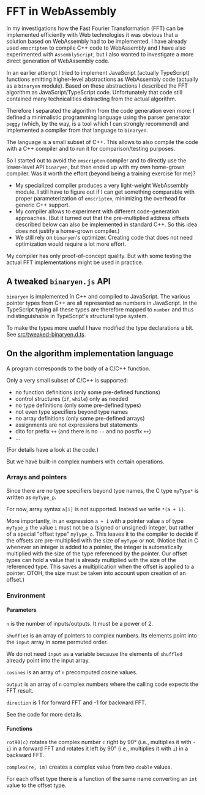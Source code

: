 # FFT in WebAssembly

In my investigations how the Fast Fourier Transformation (FFT) can be
implemented efficiently with Web technologies it was obvious that a solution
based on WebAssembly had to be implemented.
I have already used `emscripten` to compile C++ code to WebAssembly
and I have also experimented with `AssemblyScript`,
but I also wanted to investigate a more direct generation of WebAssembly code.

In an earlier attempt I tried to implement JavaScript (actually TypeScript)
functions emitting higher-level abstractions as WebAssembly code (actually
as a `binaryen` module).
Based on these abstractions I described the FFT algorithm as
JavaScript/TypeScript code.
Unfortunately that code still contained many technicalities distracting
from the actual algorithm.

Therefore I separated the algorithm from the code generation even more:
I defined a minimalistic programming language using the parser generator
`peggy` (which, by the way, is a tool which I can strongly
recommend) and implemented a compiler from that language to `binaryen`.

The language is a small subset of C++.  This allows to also compile the code
with a C++ compiler and to run it for comparison/testing purposes.

So I started out to avoid the `emscripten` compiler and to directly use the
lower-level API `binaryen`, but then ended up with my own home-grown compiler.
Was it worth the effort (beyond being a training exercise for me)?
- My specialized compiler produces a very light-weight WebAssembly module.
  I still have to figure out if I can get something comparable with proper
  parameterization of `emscripten`,
  minimizing the overhead for generic C++ support.
- My compiler allows to experiment with different code-generation approaches.
  (But it turned out that the pre-multiplied address offsets described below
  can also be implemented in standard C++.  So this idea does not justify a
  home-grown compiler.)
- We still rely on `binaryen`'s optimizer.
  Creating code that does not need optimization would require a lot more effort.

My compiler has only proof-of-concept quality.
But with some testing the actual FFT implementations might be used in practice.

## A tweaked `binaryen.js` API

`binaryen` is implemented in C++ and compiled to JavaScript.
The various pointer types from C++ are all represented as numbers in JavaScript.
In the TypeScript typing all these types are therefore mapped to `number`
and thus indistinguishable in TypeScript's structural type system.

To make the types more useful I have modified the type declarations a bit.
See [src/tweaked-binaryen.d.ts](src/tweaked-binaryen.d.ts).

## On the algorithm implementation language

A program corresponds to the body of a C/C++ function.

Only a very small subset of C/C++ is supported:
- no function definitions (only some pre-defined functions)
- control structures (`if`, `while`) only as needed
- no type definitions (only some pre-defined types)
- not even type specifiers beyond type names
- no array definitions (only some pre-defined arrays)
- assignments are not expressions but statements
- dito for prefix `++` (and there is no `--` and no postfix `++`)
- ...

(For details have a look at the code.)

But we have built-in complex numbers with certain operations.

### Arrays and pointers

Since there are no type specifiers beyond type names, the C type `myType*` is
written as `myType_p`.

For now, array syntax `a[i]` is not supported.  Instead we write `*(a + i)`.

More importantly, in an expression `a + i` with a pointer value `a` of type
`myType_p` the value `i` must not be a (signed or unsigned) integer, but rather
of a special "offset type" `myType_o`.  This leaves it to the compiler to
decide if the offsets are pre-multiplied with the size of `myType` or not.
(Notice that in C whenever an integer is added to a pointer, the integer is
automatically multiplied with the size of the type referenced by the pointer.
Our offset types can hold a value that is already multiplied with the size of
the referenced type.  This saves a multiplication when the offset is applied
to a pointer.  OTOH, the size must be taken into account upon creation of an
offset.)

### Environment

#### Parameters

`n` is the number of inputs/outputs.  It must be a power of 2.

`shuffled` is an array of pointers to complex numbers.  Its elements point
into the `input` array in some permuted order.

We do not need `input` as a variable because the elements of `shuffled` already
point into the input array.

`cosines` is an array of `n` precomputed cosine values.

`output` is an array of `n` complex numbers where the calling code expects
the FFT result.

`direction` is 1 for forward FFT and -1 for backward FFT.

See the code for more details.

#### Functions

`rot90(c)` rotates the complex number `c` right by 90° (i.e., multiplies it with
`-i`) in a forward FFT and rotates it left by 90° (i.e., multiplies it with
`i`) in a backward FFT.

`complex(re, im)` creates a complex value from two `double` values.

For each offset type there is a function of the same name converting an `int`
value to the offset type.
